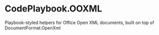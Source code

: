 # CodePlaybook.OOXML
Playbook-styled helpers for Office Open XML documents, built on top of DocumentFormat.OpenXml

